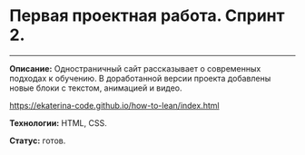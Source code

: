 # Первая проектная работа. Спринт 2. 
------ 
**Описание:** 
Одностраничный сайт рассказывает о современных подходах к обучению. 
В доработанной версии проекта добавлены новые блоки с текстом, анимацией и видео. 

https://ekaterina-code.github.io/how-to-lean/index.html

**Технологии:** HTML, CSS.

**Статус:** готов.

 
